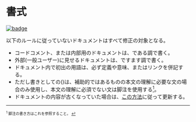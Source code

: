# 書式

[![badge](https://img.shields.io/endpoint.svg?url=https%3A%2F%2Fgezf7g7pd5.execute-api.ap-northeast-1.amazonaws.com%2Fdefault%2Fsource_up_to_date%3Fowner%3Derg-lang%26repos%3Derg%26ref%3Dmain%26path%3Ddoc/EN/dev_guide/doc_guideline.md%26commit_hash%3Deccd113c1512076c367fb87ea73406f91ff83ba7)](https://gezf7g7pd5.execute-api.ap-northeast-1.amazonaws.com/default/source_up_to_date?owner=erg-lang&repos=erg&ref=main&path=doc/EN/dev_guide/doc_guideline.md&commit_hash=eccd113c1512076c367fb87ea73406f91ff83ba7)

以下のルールに従っていないドキュメントはすべて修正の対象となる。

* コードコメント、または内部用のドキュメントは、である調で書く。
* 外部(一般ユーザー)に見せるドキュメントは、ですます調で書く。
* ドキュメント内で初出の用語は、必ず定義や意味、またはリンクを併記する。
* ただし書きとしての()は、補助的ではあるものの本文の理解に必要な文の場合のみ使用し、本文の理解に必須でない文は脚注を使用する[<sup id="f1">1</sup>](#1)。
* ドキュメントの内容が古くなっていた場合は、[この方法](https://github.com/erg-lang/erg/issues/48#issuecomment-1218247362)に従って更新する。

---

<span id="1" style="font-size:x-small"><sup>1</sup> 脚注の書き方はこれを参照すること。 [↩](#f1)</span>
